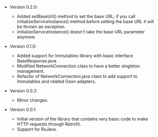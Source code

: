 * Version 0.2.0:
    + Added setBaseUrl() method to set the base URL; if you call initializeServiceInstance() method before setting the base URL it will be thrown an exception.
    + initializeServiceInstance() doesn't take the base URL parameter anymore.

* Version 0.1.0:
    + Added support for Immutables library with basic interface BaseResponse.java.
    + Modified NetworkConnection class to have a better singleton management.
    + Refactor of NetworkConnection.java class to add support to Immutables and related Gson adapters.

* Version 0.0.2:
    + Minor changes.

* Version 0.0.1:
    + Initial version of the library that contains very basic code to make HTTP requests through Retrofit.
    + Support for RxJava.
